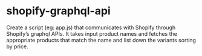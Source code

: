 # shopify-graphql-api
Create a script (eg: app.js) that communicates with Shopify through Shopify’s graphql APIs. It takes input product names and fetches the appropriate products that match the name and list down the variants sorting by price.
